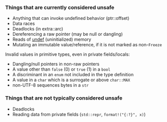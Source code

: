 ### Things that are currently considered unsafe

* Anything that can invoke undefined behavior (ptr::offset)
* Data races
* Deadlocks (in extra::arc)
* Dereferencing a raw pointer (may be null or dangling)
* Reads of [undef](http://llvm.org/docs/LangRef.html#undefined-values) (uninitialized) memory
* Mutating an immutable value/reference, if it is not marked as non-`Freeze`

Invalid values in primitive types, even in private fields/locals:

* Dangling/null pointers in non-raw pointers
* A value other than `false` (0) or `true` (1) in a `bool`
* A discriminant in an `enum` not included in the type definition
* A value in a `char` which is a surrogate or above `char::MAX`
* non-UTF-8 sequences bytes in a `str`

### Things that are not typically considered unsafe

* Deadlocks
* Reading data from private fields (`std::repr`, `format!("{:?}", x)`)